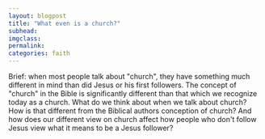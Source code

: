 ```yaml
---
layout: blogpost
title: "What even is a church?"
subhead:
imgclass:
permalink:
categories: faith
---
```


Brief: when most people talk about "church", they have something much different in mind than did Jesus or his first followers. The concept of "church" in the Bible is significantly different than that which we recognize today as a church. What do we think about when we talk about church? How is that different from the Biblical authors conception of church? And how does our different view on church affect how people who don't follow Jesus view what it means to be a Jesus follower?
